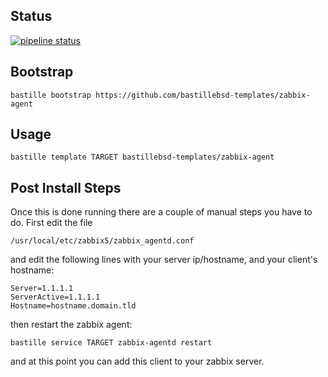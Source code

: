## Status
[![pipeline status](https://gitlab.com/bastillebsd-templates/zabbix-agent/badges/master/pipeline.svg)](https://gitlab.com/bastillebsd-templates/zabbix-agent/commits/master)

## Bootstrap

```shell
bastille bootstrap https://github.com/bastillebsd-templates/zabbix-agent
```

## Usage

```shell
bastille template TARGET bastillebsd-templates/zabbix-agent
```

## Post Install Steps

Once this is done running there are a couple of manual steps you have to do.  First edit the file

    /usr/local/etc/zabbix5/zabbix_agentd.conf

and edit the following lines with your server ip/hostname, and your client's hostname:

    Server=1.1.1.1
    ServerActive=1.1.1.1
    Hostname=hostname.domain.tld

then restart the zabbix agent:

```shell
bastille service TARGET zabbix-agentd restart
```
and at this point you can add this client to your zabbix server.
